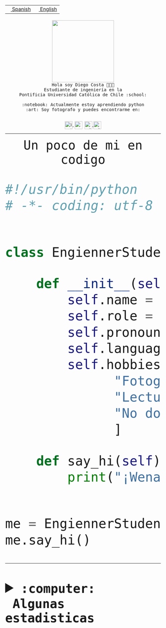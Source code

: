 <table border="0"  align="right">
 <tr><td><a href="README.md"><img src="https://upload.wikimedia.org/wikipedia/commons/thumb/8/89/Bandera_de_Espa%C3%B1a.svg/1200px-Bandera_de_Espa%C3%B1a.svg.png" height="10"> Spanish</a></td>
 <td><a href="README.en.md"><img src="https://upload.wikimedia.org/wikipedia/commons/a/a4/Flag_of_the_United_States.svg" height="10"> English</a></td></tr>
</table><br><br><br>


<p align="center">
  <img src="https://github.com/diegocostares/diegocostares/blob/main/Images/aaa2.gif?raw=true" height="200px">
  <br><samp>
    Hola soy Diego Costa 👨🏻‍💻<br>
    Estudiante de ingeniería en la <br>
    Pontificia Universidad Católica de Chile :school:<br>
  <br>
    :notebook: Actualmente estoy aprendiendo python <br>
    :art: Soy fotografo y puedes encontrarme en: <br>
  <br></samp>
  
</p>

<p align="center">
   <a href="https://instagram.com/diegocosta_no" target="blank">
    <img 
    align="center" src="https://cdn.jsdelivr.net/npm/simple-icons@3.0.1/icons/instagram.svg" alt="instagram" height="25px" width="25px" />
  </a>
  <a style="border: 3px solid; color: white;"href="https://t.me/diegocosta_no" target="blank">
  <img
  align="center" alt="Telegram" width="25px" src="https://icons-for-free.com/iconfiles/png/512/Telegram-1324888767380505522.png" />
</a>
<a href="https://api.whatsapp.com/send?phone=56971897835&text=Hola!" target="blank">
  <img
  align="center" alt="wtsp" width="25px" src="https://img.icons8.com/pastel-glyph/2x/whatsapp--v2.png" />
</a>
<a href="https://www.linkedin.com/in/diego-costa-786249213/" target="blank">
  <img
  align="center" alt="wtsp" width="25px" src="https://img.icons8.com/metro/452/linkedin.png" />
</a>

  </a>
</p>

---


<p align="center"><font size="25"><samp>Un poco de mi en codigo</samp></front></p>


```python
#!/usr/bin/python
# -*- coding: utf-8 -*-


class EngiennerStudent:

    def __init__(self):
        self.name = "Diego Costa"
        self.role = "Estudiante"
        self.pronouns = "he/him"
        self.language_spoken = ["es_CL", "en_US"]
        self.hobbies = [
              "Fotografia",
              "Lectura",
              "No dormir",
              ]

    def say_hi(self):
        print("¡Wena mundo!")


me = EngiennerStudent()
me.say_hi()
```
---
<details>
  <summary><b><samp>:computer: &nbsp;Algunas estadisticas</samp></b></summary>
  <br/></p>

<!--START_SECTION:waka-->
![Code Time](http://img.shields.io/badge/Code%20Time-629%20hrs%2032%20mins-blue)

**Soy nocturno 🦉** 

```text
🌞 Mañana     7 commits      ░░░░░░░░░░░░░░░░░░░░░░░░░   1.52% 
🌆 Día        136 commits    ███████░░░░░░░░░░░░░░░░░░   29.44% 
🌃 Tarde      185 commits    ██████████░░░░░░░░░░░░░░░   40.04% 
🌙 Noche      134 commits    ███████░░░░░░░░░░░░░░░░░░   29.0%

```
📅 **Soy más productivo los Miércoles** 

```text
Lunes        30 commits     █░░░░░░░░░░░░░░░░░░░░░░░░   6.49% 
Martes       51 commits     ██░░░░░░░░░░░░░░░░░░░░░░░   11.04% 
Miércoles    129 commits    ███████░░░░░░░░░░░░░░░░░░   27.92% 
Jueves       55 commits     ███░░░░░░░░░░░░░░░░░░░░░░   11.9% 
Viernes      34 commits     █░░░░░░░░░░░░░░░░░░░░░░░░   7.36% 
Sábado       66 commits     ███░░░░░░░░░░░░░░░░░░░░░░   14.29% 
Domingo      97 commits     █████░░░░░░░░░░░░░░░░░░░░   21.0%

```


📊 **Esta semana me dediqué a** 

```text
🐱‍💻 Proyectos: 
Oneconverter             3 hrs 40 mins       █████████████████░░░░░░░░   70.07% 
scriptcomparer           1 hr                ████░░░░░░░░░░░░░░░░░░░░░   19.22% 
Unknown Project          26 mins             ██░░░░░░░░░░░░░░░░░░░░░░░   8.34% 
PautaT0-2022-2           3 mins              ░░░░░░░░░░░░░░░░░░░░░░░░░   1.08% 
2022-2                   2 mins              ░░░░░░░░░░░░░░░░░░░░░░░░░   0.72%

```


 Last Updated on 03/09/2022 16:33:14 UTC
<!--END_SECTION:waka-->
  
  

<p align="center"> <img src="https://github-readme-stats.vercel.app/api?username=diegocostares&show_icons=true&theme=ayu-mirage" alt="abhisheknaiidu" /></p>
 
</details>

